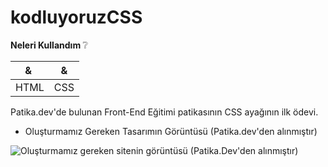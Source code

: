 # kodluyoruzCSS

<b>Neleri Kullandım  </b>:grey_question:

| & | & |
| --- | --- |
| HTML | CSS |

Patika.dev'de bulunan Front-End Eğitimi patikasının CSS ayağının ilk ödevi.

- Oluşturmamız Gereken Tasarımın Görüntüsü (Patika.dev'den alınmıştır)

![Oluşturmamız gereken sitenin görüntüsü (Patika.Dev'den alınmıştır)](https://raw.githubusercontent.com/Kodluyoruz/taskforce/main/css/odev1/figures/webpage.gif?raw=true)
